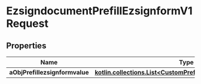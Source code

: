 
# EzsigndocumentPrefillEzsignformV1Request

## Properties
| Name | Type | Description | Notes |
| ------------ | ------------- | ------------- | ------------- |
| **aObjPrefillezsignformvalue** | [**kotlin.collections.List&lt;CustomPrefillEzsignformValueRequest&gt;**](CustomPrefillEzsignformValueRequest.md) |  |  |



